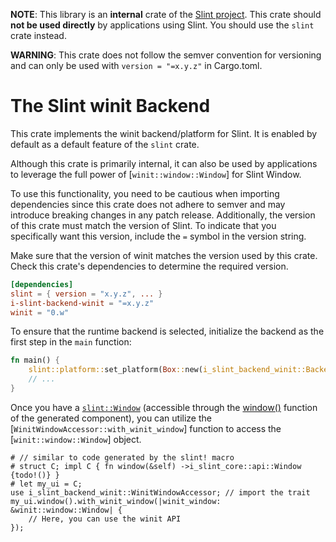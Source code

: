 <!-- Copyright © SixtyFPS GmbH <info@slint.dev> ; SPDX-License-Identifier: GPL-3.0-only OR LicenseRef-Slint-Royalty-free-1.2 OR LicenseRef-Slint-commercial -->

**NOTE**: This library is an **internal** crate of the [Slint project](https://slint.dev).
This crate should **not be used directly** by applications using Slint.
You should use the `slint` crate instead.

**WARNING**: This crate does not follow the semver convention for versioning and can
only be used with `version = "=x.y.z"` in Cargo.toml.

# The Slint winit Backend

This crate implements the winit backend/platform for Slint.
It is enabled by default as a default feature of the `slint` crate.

Although this crate is primarily internal, it can also be used by applications
to leverage the full power of [`winit::window::Window`] for Slint Window.

To use this functionality, you need to be cautious when importing dependencies since
this crate does not adhere to semver and may introduce breaking changes in any patch release.
Additionally, the version of this crate must match the version of Slint.
To indicate that you specifically want this version, include the `=` symbol in the version string.

Make sure that the version of winit matches the version used by this crate.
Check this crate's dependencies to determine the required version.

```toml
[dependencies]
slint = { version = "x.y.z", ... }
i-slint-backend-winit = "=x.y.z"
winit = "0.w"
```

To ensure that the runtime backend is selected, initialize the backend as the first step in the `main` function:

```rust
fn main() {
    slint::platform::set_platform(Box::new(i_slint_backend_winit::Backend::new().unwrap()));
    // ...
}
```

Once you have a [`slint::Window`](i_slint_core::api::Window)
(accessible through the [window()](i_slint_core::api::ComponentHandle::window()) function of the generated component),
you can utilize the [`WinitWindowAccessor::with_winit_window`] function to access the [`winit::window::Window`] object.

```rust,no_run
# // similar to code generated by the slint! macro
# struct C; impl C { fn window(&self) ->i_slint_core::api::Window {todo!()} }
# let my_ui = C;
use i_slint_backend_winit::WinitWindowAccessor; // import the trait
my_ui.window().with_winit_window(|winit_window: &winit::window::Window| {
    // Here, you can use the winit API
});
```
